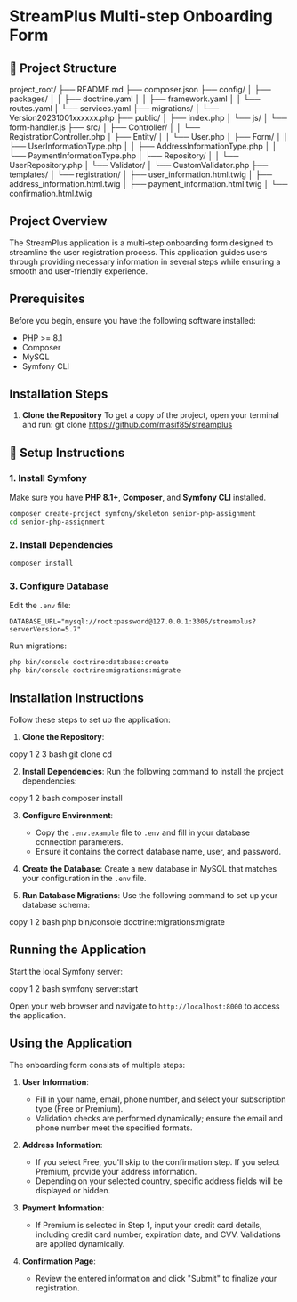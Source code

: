 # StreamPlus Multi-step Onboarding Form
## 📂 Project Structure
project_root/
├── README.md
├── composer.json
├── config/
│   ├── packages/
│   │   ├── doctrine.yaml
│   │   ├── framework.yaml
│   │   └── routes.yaml
│   └── services.yaml
├── migrations/
│   └── Version20231001xxxxxx.php
├── public/
│   ├── index.php
│   └── js/
│       └── form-handler.js
├── src/
│   ├── Controller/
│   │   └── RegistrationController.php
│   ├── Entity/
│   │   └── User.php
│   ├── Form/
│   │   ├── UserInformationType.php
│   │   ├── AddressInformationType.php
│   │   └── PaymentInformationType.php
│   ├── Repository/
│   │   └── UserRepository.php
│   └── Validator/
│       └── CustomValidator.php
├── templates/
│   └── registration/
│       ├── user_information.html.twig
│       ├── address_information.html.twig
│       ├── payment_information.html.twig
│       └── confirmation.html.twig


## Project Overview
The StreamPlus application is a multi-step onboarding form designed to streamline the user registration process. This application guides users through providing necessary information in several steps while ensuring a smooth and user-friendly experience.

## Prerequisites
Before you begin, ensure you have the following software installed:
- PHP >= 8.1
- Composer
- MySQL
- Symfony CLI

## Installation Steps

1. **Clone the Repository**
   To get a copy of the project, open your terminal and run:
   git clone https://github.com/masif85/streamplus
   
   

## 🚀 Setup Instructions

### **1. Install Symfony**

Make sure you have **PHP 8.1+**, **Composer**, and **Symfony CLI** installed.

```bash
composer create-project symfony/skeleton senior-php-assignment
cd senior-php-assignment
```

### **2. Install Dependencies**

```bash
composer install
```

### **3. Configure Database**

Edit the `.env` file:

```
DATABASE_URL="mysql://root:password@127.0.0.1:3306/streamplus?serverVersion=5.7"
```

Run migrations:

```bash
php bin/console doctrine:database:create
php bin/console doctrine:migrations:migrate
```

## Installation Instructions
  Follow these steps to set up the application:

  1. **Clone the Repository**:
     
 copy
1
2
3
bash
     git clone <repository-url>
     cd <repository-folder>


  2. **Install Dependencies**: 
     Run the following command to install the project dependencies:
     
 copy
1
2
bash
     composer install


  3. **Configure Environment**:
     - Copy the `.env.example` file to `.env` and fill in your database connection parameters.
     - Ensure it contains the correct database name, user, and password.

  4. **Create the Database**:
     Create a new database in MySQL that matches your configuration in the `.env` file.

  5. **Run Database Migrations**:
     Use the following command to set up your database schema:
     
 copy
1
2
bash
     php bin/console doctrine:migrations:migrate


  ## Running the Application
  Start the local Symfony server:
  
 copy
1
2
bash
  symfony server:start

  Open your web browser and navigate to `http://localhost:8000` to access the application.

  ## Using the Application
  The onboarding form consists of multiple steps:
  
  1. **User Information**: 
      - Fill in your name, email, phone number, and select your subscription type (Free or Premium).
      - Validation checks are performed dynamically; ensure the email and phone number meet the specified formats.

  2. **Address Information**:
      - If you select Free, you'll skip to the confirmation step. If you select Premium, provide your address information.
      - Depending on your selected country, specific address fields will be displayed or hidden. 

  3. **Payment Information**:
      - If Premium is selected in Step 1, input your credit card details, including credit card number, expiration date, and CVV. Validations are applied dynamically.

  4. **Confirmation Page**:
      - Review the entered information and click "Submit" to finalize your registration.

   